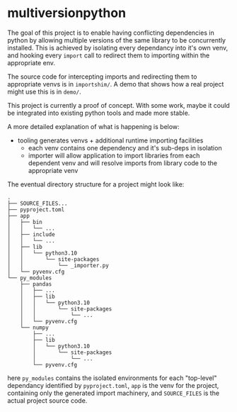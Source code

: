 # multiversionpython
The goal of this project is to enable having conflicting dependencies in python
by allowing multiple versions of the same library to be concurrently installed.
This is achieved by isolating every dependancy into it's own venv, and hooking
every `import` call to redirect them to importing within the appropriate env.

The source code for intercepting imports and redirecting them to appropriate
venvs is in `importshim/`. A demo that shows how a real project might use this
is in `demo/`.

This project is currently a proof of concept. With some work, maybe it could be
integrated into existing python tools and made more stable.

A more detailed explanation of what is happening is below:

+ tooling generates venvs + additional runtime importing facilities
  + each venv contains one dependency and it's sub-deps in isolation
  + importer will allow application to import libraries from each dependent venv
    and will resolve imports from library code to the appropriate venv

The eventual directory structure for a project might look like:
```
.
├── SOURCE_FILES...
├── pyproject.toml
├── app
│   ├── bin
│   │   └── ...
│   ├── include
│   │   └── ...
│   ├── lib
│   │   └── python3.10
│   │       └── site-packages
│   │           └── _importer.py
│   └── pyvenv.cfg
└── py_modules
    ├── pandas
    │   ├── ...
    │   ├── lib
    │   │   └── python3.10
    │   │       └── site-packages
    │   │           └── ...
    │   └── pyvenv.cfg
    └── numpy
        ├── ...
        ├── lib
        │   └── python3.10
        │       └── site-packages
        │           └── ...
        └── pyvenv.cfg
```

here `py_modules` contains the isolated environments for each "top-level"
dependancy identified by `pyproject.toml`, `app` is the venv for the project,
containing only the generated import machinery, and `SOURCE_FILES` is the actual
project source code.

